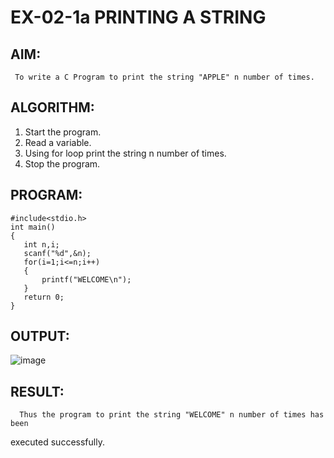 # EX-02-1a  PRINTING A STRING

## AIM:
     To write a C Program to print the string "APPLE" n number of times.

## ALGORITHM:
1. Start the program.
2. Read a variable.
3. Using for loop print the string n number of times.
4. Stop the program.

## PROGRAM:
```
#include<stdio.h>
int main()
{
   int n,i;
   scanf("%d",&n);
   for(i=1;i<=n;i++)
   {
       printf("WELCOME\n");
   }
   return 0;
}
```

## OUTPUT:
![image](https://github.com/Yuvaranithulasingam/EX-02-1a/assets/121418522/2a912c7f-0e83-4e62-83e5-734aa045c8b2)

## RESULT:
      Thus the program to print the string "WELCOME" n number of times has been
executed successfully.
